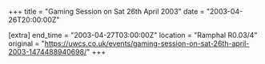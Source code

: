 +++
title = "Gaming Session on Sat 26th April 2003"
date = "2003-04-26T20:00:00Z"

[extra]
end_time = "2003-04-27T03:00:00Z"
location = "Ramphal R0.03/4"
original = "https://uwcs.co.uk/events/gaming-session-on-sat-26th-april-2003-1474488940698/"
+++



